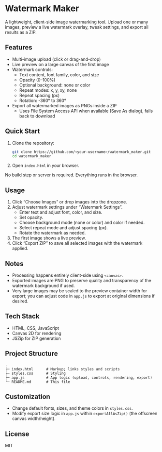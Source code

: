 # Watermark Maker

A lightweight, client-side image watermarking tool. Upload one or many images, preview a live watermark overlay, tweak settings, and export all results as a ZIP.

## Features

- Multi-image upload (click or drag-and-drop)
- Live preview on a large canvas of the first image
- Watermark controls:
  - Text content, font family, color, and size
  - Opacity (0–100%)
  - Optional background: none or color
  - Repeat modes: x, y, xy, none
  - Repeat spacing (px)
  - Rotation: -360° to 360°
- Export all watermarked images as PNGs inside a ZIP
  - Uses File System Access API when available (Save As dialog), falls back to download

## Quick Start

1. Clone the repository:
   ```bash
   git clone https://github.com/<your-username>/watermark_maker.git
   cd watermark_maker
   ```
2. Open `index.html` in your browser.

No build step or server is required. Everything runs in the browser.

## Usage

1. Click “Choose Images” or drop images into the dropzone.
2. Adjust watermark settings under “Watermark Settings”.
   - Enter text and adjust font, color, and size.
   - Set opacity.
   - Choose background mode (none or color) and color if needed.
   - Select repeat mode and adjust spacing (px).
   - Rotate the watermark as needed.
3. The first image shows a live preview.
4. Click “Export ZIP” to save all selected images with the watermark applied.

## Notes

- Processing happens entirely client-side using `<canvas>`.
- Exported images are PNG to preserve quality and transparency of the watermark background if used.
- Very large images may be scaled to the preview container width for export; you can adjust code in `app.js` to export at original dimensions if desired.

## Tech Stack

- HTML, CSS, JavaScript
- Canvas 2D for rendering
- JSZip for ZIP generation

## Project Structure

```
.
├─ index.html      # Markup; links styles and scripts
├─ styles.css      # Styling
├─ app.js          # App logic (upload, controls, rendering, export)
└─ README.md       # This file
```

## Customization

- Change default fonts, sizes, and theme colors in `styles.css`.
- Modify export size logic in `app.js` within `exportAllAsZip()` (the offscreen canvas width/height).

## License

MIT
